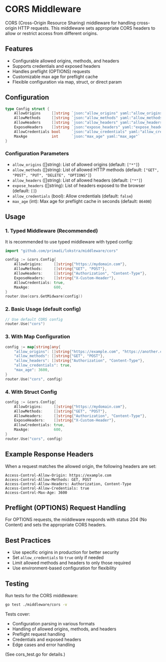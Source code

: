 # CORS Middleware

CORS (Cross-Origin Resource Sharing) middleware for handling cross-origin HTTP requests. This middleware sets appropriate CORS headers to allow or restrict access from different origins.

## Features

- Configurable allowed origins, methods, and headers
- Supports credentials and exposed headers
- Handles preflight (OPTIONS) requests
- Customizable max age for preflight cache
- Flexible configuration via map, struct, or direct param

## Configuration

```go
type Config struct {
    AllowOrigins     []string `json:"allow_origins" yaml:"allow_origins"`
    AllowMethods     []string `json:"allow_methods" yaml:"allow_methods"`
    AllowHeaders     []string `json:"allow_headers" yaml:"allow_headers"`
    ExposeHeaders    []string `json:"expose_headers" yaml:"expose_headers"`
    AllowCredentials bool     `json:"allow_credentials" yaml:"allow_credentials"`
    MaxAge           int      `json:"max_age" yaml:"max_age"`
}
```

### Configuration Parameters

- `allow_origins` ([]string): List of allowed origins (default: `["*"]`)
- `allow_methods` ([]string): List of allowed HTTP methods (default: `["GET", "POST", "PUT", "DELETE", "OPTIONS"]`)
- `allow_headers` ([]string): List of allowed headers (default: `["*"]`)
- `expose_headers` ([]string): List of headers exposed to the browser (default: `[]`)
- `allow_credentials` (bool): Allow credentials (default: `false`)
- `max_age` (int): Max age for preflight cache in seconds (default: `86400`)

## Usage



### 1. Typed Middleware (Recommended)

It is recommended to use typed middleware with typed config:

```go
import "github.com/primadi/lokstra/middleware/cors"

config := &cors.Config{
    AllowOrigins:     []string{"https://mydomain.com"},
    AllowMethods:     []string{"GET", "POST"},
    AllowHeaders:     []string{"Authorization", "Content-Type"},
    ExposeHeaders:    []string{"X-Custom-Header"},
    AllowCredentials: true,
    MaxAge:           600,
}
router.Use(cors.GetMidware(config))
```

### 2. Basic Usage (default config)

```go
// Use default CORS config
router.Use("cors")
```

### 3. With Map Configuration

```go
config := map[string]any{
    "allow_origins": []string{"https://example.com", "https://another.com"},
    "allow_methods": []string{"GET", "POST"},
    "allow_headers": []string{"Authorization", "Content-Type"},
    "allow_credentials": true,
    "max_age": 3600,
}
router.Use("cors", config)
```

### 4. With Struct Config

```go
config := &cors.Config{
    AllowOrigins:     []string{"https://mydomain.com"},
    AllowMethods:     []string{"GET", "POST"},
    AllowHeaders:     []string{"Authorization", "Content-Type"},
    ExposeHeaders:    []string{"X-Custom-Header"},
    AllowCredentials: true,
    MaxAge:           600,
}
router.Use("cors", config)
```

## Example Response Headers

When a request matches the allowed origin, the following headers are set:

```
Access-Control-Allow-Origin: https://example.com
Access-Control-Allow-Methods: GET, POST
Access-Control-Allow-Headers: Authorization, Content-Type
Access-Control-Allow-Credentials: true
Access-Control-Max-Age: 3600
```

## Preflight (OPTIONS) Request Handling

For OPTIONS requests, the middleware responds with status 204 (No Content) and sets the appropriate CORS headers.

## Best Practices

- Use specific origins in production for better security
- Set `allow_credentials` to `true` only if needed
- Limit allowed methods and headers to only those required
- Use environment-based configuration for flexibility

## Testing

Run tests for the CORS middleware:

```bash
go test ./middleware/cors -v
```

Tests cover:
- Configuration parsing in various formats
- Handling of allowed origins, methods, and headers
- Preflight request handling
- Credentials and exposed headers
- Edge cases and error handling

(See cors_test.go for details.)
